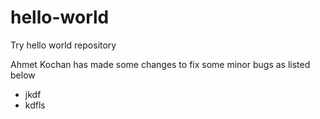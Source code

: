 # hello-world
Try hello world repository

Ahmet Kochan has made some changes to fix some minor bugs as listed below

- jkdf
- kdfls
